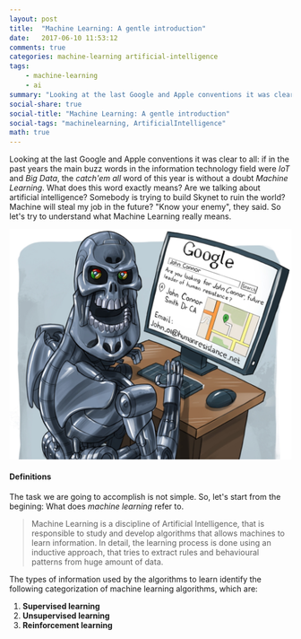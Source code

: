 ```yaml
---
layout: post
title:  "Machine Learning: A gentle introduction"
date:   2017-06-10 11:53:12
comments: true
categories: machine-learning artificial-intelligence
tags:
    - machine-learning
    - ai
summary: "Looking at the last Google and Apple conventions it was clear to all: if in the past years the main buzz words in the information technology field were IoT and Big Data, the catch'em all word of this year is without a doubt Machine Learning. What does this word exactly means? Are we talking about artificial intelligence? Somebody is trying to build Skynet to ruin the world? Machine will steal my job in the future? Know your enemy, they said. So let's try to understand what Machine Learning really means."
social-share: true
social-title: "Machine Learning: A gentle introduction"
social-tags: "machinelearning, ArtificialIntelligence"
math: true
---
```


Looking at the last Google and Apple conventions it was clear to all: if in the past years the main buzz words in the information technology field were _IoT_ and _Big Data_, the _catch'em all_ word  of this year is without a doubt _Machine Learning_. What does this word exactly means? Are we talking about artificial intelligence? Somebody is trying to build Skynet to ruin the world? Machine will steal my job in the future? "Know your enemy", they said. So let's try to understand what Machine Learning really means.

![I am your friendly metal neighbour!!!](/assets/2017-06-10/skynet.jpg)

#### Definitions
The task we are going to accomplish is not simple. So, let's start from the begining: What does _machine learning_ refer to.

> Machine Learning is a discipline of Artificial Intelligence, that is responsible to study and develop algorithms that allows machines to learn information. In detail, the learning process is done using an inductive approach, that tries to extract rules and behavioural patterns from huge amount of data.

The types of information used by the algorithms to learn identify the following categorization of machine learning algorithms, which are:

 1. **Supervised learning**
 2. **Unsupervised learning**
 3. **Reinforcement learning**